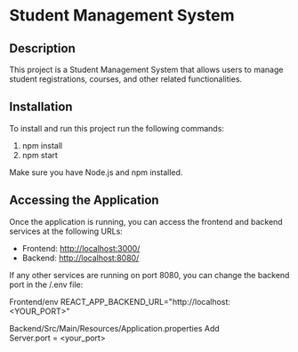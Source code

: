 # Student Management System

## Description
This project is a Student Management System that allows users to manage student registrations, courses, and other related functionalities.

## Installation
To install and run this project run the following commands:

1. npm install
2. npm start

Make sure you have Node.js and npm installed.


## Accessing the Application
Once the application is running, you can access the frontend and backend services at the following URLs:

- Frontend: [http://localhost:3000/](http://localhost:3000/)
- Backend: [http://localhost:8080/](http://localhost:8080/)

If any other services are running on port 8080, you can change the backend port in the /.env file:


Frontend/env
REACT_APP_BACKEND_URL="http://localhost:<YOUR_PORT>"

Backend/Src/Main/Resources/Application.properties
Add Server.port = <your_port>